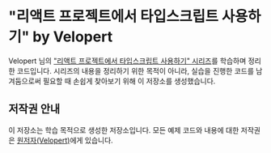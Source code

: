 # "리액트 프로젝트에서 타입스크립트 사용하기" by Velopert

Velopert 님의 ["리액트 프로젝트에서 타입스크립트 사용하기" 시리즈](https://velog.io/@velopert/series/react-with-typescript)를 학습하며 정리한 코드입니다. 시리즈의 내용을 정리하기 위한 목적이 아니라, 실습을 진행한 코드를 남겨둠으로써 필요할 때 손쉽게 찾아보기 위해 이 저장소를 생성했습니다.

## 저작권 안내

이 저장소는 학습 목적으로 생성한 저장소입니다. 모든 예제 코드와 내용에 대한 저작권은 [원저자(Velopert)](https://velog.io/@velopert)에게 있습니다.
